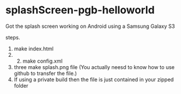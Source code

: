 splashScreen-pgb-helloworld
=================

Got the splash screen working on Android using a Samsung Galaxy S3

steps.
1. make index.html
2. 2. make config.xml
3. three make splash.png file (You actually neesd to know how to use github to transfer the file.)
4. If using a private build then the file is just contained in your zipped folder

